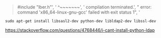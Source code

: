 >  #include "lber.h"', '              ^~~~~~~~', '    compilation terminated.', "    error: command 'x86_64-linux-gnu-gcc' failed with exit status 1", ' 

`sudo apt-get install libsasl2-dev python-dev libldap2-dev libssl-dev`

https://stackoverflow.com/questions/4768446/i-cant-install-python-ldap
